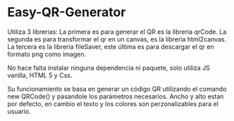 # Easy-QR-Generator

Utiliza 3 librerias:
La primera es para generar el QR es la libreria qrCode.
La segunda es para transformar el qr en un canvas, es la libreria html2canvas.
La tercera es la libreria fileSaver, este última es para descargar el qr en formato png como imagen.

No hace falta instalar ninguna dependencia ni paquete, solo utiliza JS vanilla, HTML 5 y Css.

Su funcionamiento se basa en generar un código QR utilizando el comando new QRCode() y pasandole los parámetros necesarios. Ancho y alto estan por defecto, en cambio el texto y los colores son perzonalizables para el usuario.
